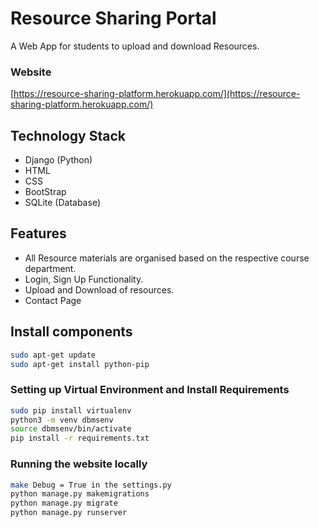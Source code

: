 # Resource Sharing Portal
A Web App for students to upload and download Resources.

### Website
[https://resource-sharing-platform.herokuapp.com/](https://resource-sharing-platform.herokuapp.com/)


## Technology Stack

 - Django (Python)
 - HTML
 - CSS
 - BootStrap
 - SQLite (Database)

## Features 

 - All Resource materials are organised based on the respective course department.
 - Login, Sign Up Functionality. 
 - Upload and Download of resources.
 - Contact Page

## Install components
```bash
sudo apt-get update
sudo apt-get install python-pip 
```

### Setting up Virtual Environment and Install Requirements
```bash
sudo pip install virtualenv
python3 -m venv dbmsenv
source dbmsenv/bin/activate
pip install -r requirements.txt
```

### Running the website locally
```bash
make Debug = True in the settings.py 
python manage.py makemigrations
python manage.py migrate
python manage.py runserver
```
